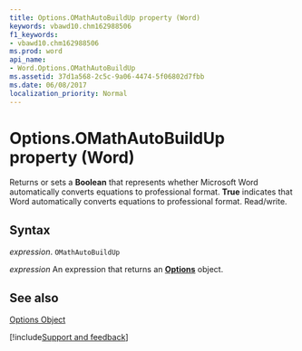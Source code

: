 ```yaml
---
title: Options.OMathAutoBuildUp property (Word)
keywords: vbawd10.chm162988506
f1_keywords:
- vbawd10.chm162988506
ms.prod: word
api_name:
- Word.Options.OMathAutoBuildUp
ms.assetid: 37d1a568-2c5c-9a06-4474-5f06802d7fbb
ms.date: 06/08/2017
localization_priority: Normal
---
```



# Options.OMathAutoBuildUp property (Word)

Returns or sets a  **Boolean** that represents whether Microsoft Word automatically converts equations to professional format. **True** indicates that Word automatically converts equations to professional format. Read/write.


## Syntax

_expression_. `OMathAutoBuildUp`

 _expression_ An expression that returns an **[Options](Word.Options.md)** object.


## See also


[Options Object](Word.Options.md)

[!include[Support and feedback](~/includes/feedback-boilerplate.md)]